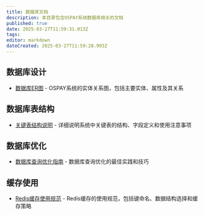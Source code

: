```yaml
---
title: 数据库文档
description: 本目录包含OSPAY系统数据库相关的文档
published: true
date: 2025-03-27T11:59:31.013Z
tags: 
editor: markdown
dateCreated: 2025-03-27T11:59:28.993Z
---
```


## 数据库设计

- [数据库ER图](./数据库ER图-v1.0.md) - OSPAY系统的实体关系图，包括主要实体、属性及其关系

## 数据库表结构

- [关键表结构说明](./关键表结构说明-v1.0.md) - 详细说明系统中关键表的结构、字段定义和使用注意事项

## 数据库优化

- [数据库查询优化指南](./数据库查询优化指南-v1.0.md) - 数据库查询优化的最佳实践和技巧

## 缓存使用

- [Redis缓存使用规范](./Redis缓存使用规范-v1.0.md) - Redis缓存的使用规范，包括键命名、数据结构选择和缓存策略